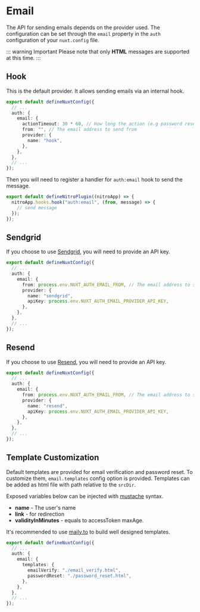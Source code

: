 # Email

The API for sending emails depends on the provider used. The configuration can be set through the `email` property in the `auth` configuration of your `nuxt.config` file.

::: warning Important
Please note that only **HTML** messages are supported at this time.
:::

## Hook

This is the default provider. It allows sending emails via an internal hook.

```ts [nuxt.config.ts]
export default defineNuxtConfig({
  // ...
  auth: {
    email: {
      actionTimeout: 30 * 60, // How long the action (e.g password reset) is valid
      from: "", // The email address to send from
      provider: {
        name: "hook",
      },
    },
  },
  // ...
});
```

Then you will need to register a handler for `auth:email` hook to send the message.

```ts [server/plugins/email.ts]
export default defineNitroPlugin((nitroApp) => {
  nitroApp.hooks.hook("auth:email", (from, message) => {
    // send message
  });
});
```

## Sendgrid

If you choose to use [Sendgrid](https://sendgrid.com), you will need to provide an API key.

```ts [nuxt.config.ts]
export default defineNuxtConfig({
  // ...
  auth: {
    email: {
      from: process.env.NUXT_AUTH_EMAIL_FROM, // The email address to send from
      provider: {
        name: "sendgrid",
        apiKey: process.env.NUXT_AUTH_EMAIL_PROVIDER_API_KEY,
      },
    },
  },
  // ...
});
```

## Resend

If you choose to use [Resend](https://resend.com/), you will need to provide an API key.

```ts [nuxt.config.ts]
export default defineNuxtConfig({
  // ...
  auth: {
    email: {
      from: process.env.NUXT_AUTH_EMAIL_FROM, // The email address to send from
      provider: {
        name: "resend",
        apiKey: process.env.NUXT_AUTH_EMAIL_PROVIDER_API_KEY,
      },
    },
  },
  // ...
});
```

## Template Customization

Default templates are provided for email verification and password reset. To customize them, `email.templates` config option is provided. Templates can be added as html file with path relative to the `srcDir`.

Exposed variables below can be injected with [mustache](https://github.com/janl/mustache.js) syntax.

- **name** - The user's name
- **link** - for redirection
- **validityInMinutes** - equals to accessToken maxAge.

It's recommended to use [maily.to](https://maily.to/) to build well designed templates.

```ts [nuxt.config.ts]
export default defineNuxtConfig({
  // ...
  auth: {
    email: {
      templates: {
        emailVerify: "./email_verify.html",
        passwordReset: "./password_reset.html",
      },
    },
  },
  // ...
});
```
